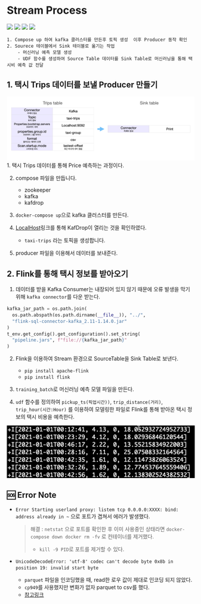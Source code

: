 # Stream Process
<img src="https://img.shields.io/badge/Python-3776AB?style=for-the-badge&logo=Python&logoColor=white">
<img src="https://img.shields.io/badge/Kafka-231F20?style=for-the-badge&logo=Apache kafka&logoColor=white">
<img src="https://img.shields.io/badge/Flink-E6526F?style=for-the-badge&logo=Apache Flink&logoColor=white">
<img src="https://img.shields.io/badge/Docker-2496ED?style=for-the-badge&logo=Docker&logoColor=white">

```
1. Compose up 하여 kafka 클러스터를 만든후 토픽 생성  이후 Producer 동작 확인
2. Sourece 테이블에서 Sink 테이블로 옮기는 작업
    - 머신러닝 예측 모델 생성
    - UDF 함수를 생성하여 Source Table 데이터를 Sink Table로 머신러닝을 통해 택시비 예측 값 전달
```



## 1. 택시 Trips 데이터를 보낼 Producer 만들기

<img src="../templates/kafka_sink.png" width="600">
1. 택시 Trips 데이터를 통해 Price 예측하는 과정이다.

2. compose 파일을 만듭니다.
    - zookeeper
    - kafka
    - kafdrop

3. `docker-compose up`으로 kafka 클러스터를 만든다.

4. [LocalHost](http://localhost:9000)링크를 통해 KafDrop이 열리는 것을 확인하였다.
    - `taxi-trips` 라는 토픽을 생성합니다.

5. producer 파일을 이용해서 데이터를 보내준다.

## 2. Flink를 통해 택시 정보를 받아오기
1. 데이터를 받을 Kafka Consumer는 내장되어 있지 않기 때문에  오류 발생을 막기 위해 `kafka connector`를 다운 받는다.

```py
kafka_jar_path = os.path.join(
  os.path.abspath(os.path.dirname(__file__)), "../",
  "flink-sql-connector-kafka_2.11-1.14.0.jar"
)
t_env.get_config().get_configuration().set_string(
  "pipeline.jars", f"file://{kafka_jar_path}"
)
```
2. Flink을 이용하여 Stream 환경으로  SourceTable을 Sink Table로 보낸다.
    - `pip install apache-flink`
    - `pip install flink`

3. `training_batch`로 머신러닝 예측 모델 파일을 만든다.

4. `udf` 함수를 정의하여  `pickup_ts(픽업시간))`, `trip_distance(거리)`, `trip_hour(시간:Hour)` 를 이용하여 모델링한 파일로 Flink를 통해 받아온 택시 정보의 택시 비용을 예측한다.

<img src="../templates/batch_training.png" width="600">


## 🆘 Error Note
- `Error Starting userland proxy: listem tcp 0.0.0.0:XXXX: bind: address already in ~` 으로 포트가 겹쳐서 에러가 발생했다.
    > 해결 :  `netstat` 으로 포트를 확인한 후 이미 사용중인 상태라면 `docker-compose down docker rm -fv` 로 컨테이너를 제거했다.
    > - `kill -9 PID`로 포트를 제거할 수 있다. 

- `UnicodeDecodeError: 'utf-8' codec can't decode byte 0x8b in position 19: invalid start byte`
    - `parquet` 파일을 인코딩했을 때, read한 로우 값이 제대로 인코딩 되지 않았다.
    - `cp949`를 사용했지만 변화가 없자 parquet to csv를 했다.
    - [참고링크](https://blog.naver.com/PostView.nhn?blogId=koys007&logNo=221850810999)
